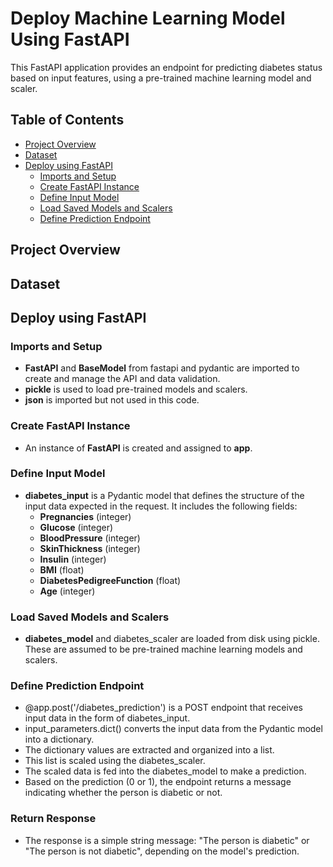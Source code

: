 # Deploy Machine Learning Model Using FastAPI
This FastAPI application provides an endpoint for predicting diabetes status based on input features, using a pre-trained machine learning model and scaler.

## Table of Contents
- [Project Overview](#project-overview)
- [Dataset](#dataset)
- [Deploy using FastAPI](#deploy-using-fastapi)
  - [Imports and Setup](#imports-and-setup)
  - [Create FastAPI Instance](#create-fastapi-instance)
  - [Define Input Model](#define-input-model)
  - [Load Saved Models and Scalers](#load-saved-models-and-scalers)
  - [Define Prediction Endpoint](#define-prediction-endpoint)

## Project Overview

## Dataset

## Deploy using FastAPI

### Imports and Setup
- **FastAPI** and **BaseModel** from fastapi and pydantic are imported to create and manage the API and data validation.
- **pickle** is used to load pre-trained models and scalers.
- **json** is imported but not used in this code.

### Create FastAPI Instance
- An instance of **FastAPI** is created and assigned to **app**.

### Define Input Model
- **diabetes_input** is a Pydantic model that defines the structure of the input data expected in the request. It includes the following fields:
  - **Pregnancies** (integer)
  - **Glucose** (integer)
  - **BloodPressure** (integer)
  - **SkinThickness** (integer)
  - **Insulin** (integer)
  - **BMI** (float)
  - **DiabetesPedigreeFunction** (float)
  - **Age** (integer)

### Load Saved Models and Scalers
- **diabetes_model** and diabetes_scaler are loaded from disk using pickle. These are assumed to be pre-trained machine learning models and scalers.

### Define Prediction Endpoint
- @app.post('/diabetes_prediction') is a POST endpoint that receives input data in the form of diabetes_input.
- input_parameters.dict() converts the input data from the Pydantic model into a dictionary.
- The dictionary values are extracted and organized into a list.
- This list is scaled using the diabetes_scaler.
- The scaled data is fed into the diabetes_model to make a prediction.
- Based on the prediction (0 or 1), the endpoint returns a message indicating whether the person is diabetic or not.

### Return Response
- The response is a simple string message: "The person is diabetic" or "The person is not diabetic", depending on the model's prediction.
